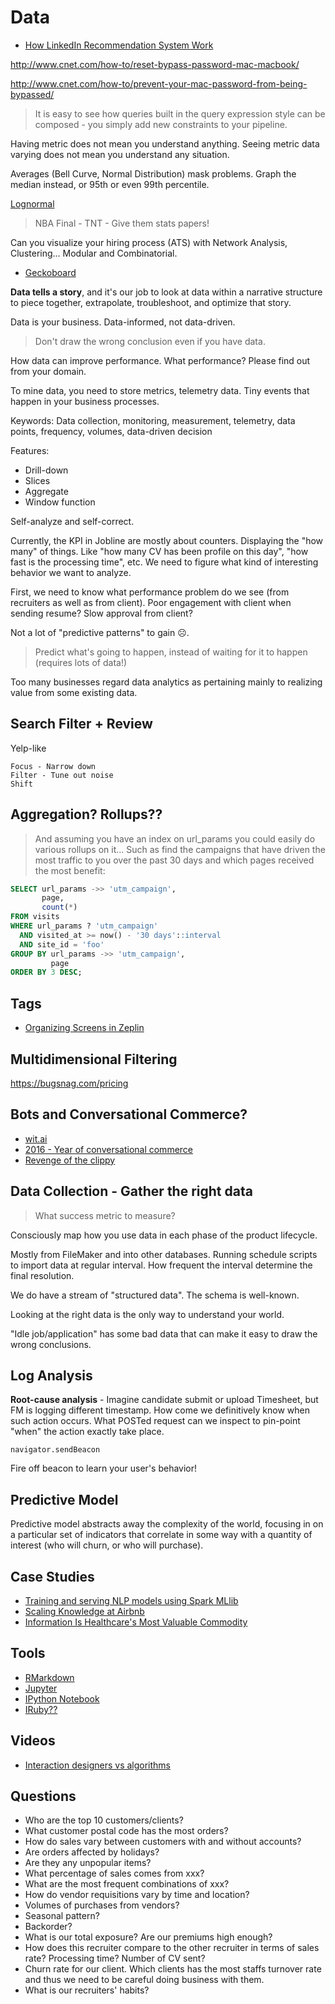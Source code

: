 # Data

* [How LinkedIn Recommendation System Work](https://www.quora.com/How-does-LinkedIns-recommendation-system-work)

http://www.cnet.com/how-to/reset-bypass-password-mac-macbook/

http://www.cnet.com/how-to/prevent-your-mac-password-from-being-bypassed/

> It is easy to see how queries built in the query expression style can be composed - you simply add new constraints to your pipeline. 

Having metric does not mean you understand anything. Seeing metric data varying does not mean you understand any situation.

Averages (Bell Curve, Normal Distribution) mask problems. Graph the median instead, or 95th or even 99th percentile.

[Lognormal](https://www.youtube.com/watch?v=533rIdxPF10)

> NBA Final - TNT - Give them stats papers!

Can you visualize your hiring process (ATS) with Network Analysis, Clustering... Modular and Combinatorial.

* [Geckoboard](https://www.geckoboard.com/learn/kpi-examples/sales-kpis/#.Vzw6YpN94UF)

**Data tells a story**, and it's our job to look at data within a narrative structure to piece together, extrapolate, troubleshoot, and optimize that story.

Data is your business. Data-informed, not data-driven.

> Don't draw the wrong conclusion even if you have data.

How data can improve performance. What performance? Please find out from your domain.

To mine data, you need to store metrics, telemetry data. Tiny events that happen in your business processes.

Keywords: Data collection, monitoring, measurement, telemetry, data points, frequency, volumes, data-driven decision

Features:

* Drill-down
* Slices
* Aggregate
* Window function

Self-analyze and self-correct.

Currently, the KPI in Jobline are mostly about counters. Displaying the "how many" of things. Like "how many CV has been profile on this day", "how fast is the processing time", etc. We need to figure what kind of interesting behavior we want to analyze.

First, we need to know what performance problem do we see (from recruiters as well as from client). Poor engagement with client when sending resume? Slow approval from client?

Not a lot of "predictive patterns" to gain ☹️.

> Predict what's going to happen, instead of waiting for it to happen (requires lots of data!)

Too many businesses regard data analytics as pertaining mainly to realizing value from some existing data.

## Search Filter + Review

Yelp-like

```
Focus - Narrow down
Filter - Tune out noise
Shift
```

## Aggregation? Rollups??

> And assuming you have an index on url_params you could easily do various rollups on it… Such as find the campaigns that have driven the most traffic to you over the past 30 days and which pages received the most benefit:

```sql
SELECT url_params ->> 'utm_campaign',
       page,
       count(*)
FROM visits
WHERE url_params ? 'utm_campaign'
  AND visited_at >= now() - '30 days'::interval
  AND site_id = 'foo'
GROUP BY url_params ->> 'utm_campaign',
         page
ORDER BY 3 DESC;
```

## Tags

* [Organizing Screens in Zeplin](https://medium.com/zeplin-gazette/organizing-screens-in-zeplin-with-tags-128dc3ed0749#.izjifd18v)

## Multidimensional Filtering

https://bugsnag.com/pricing

## Bots and Conversational Commerce?

* [wit.ai](https://wit.ai/)
* [2016 - Year of conversational commerce](https://medium.com/chris-messina/2016-will-be-the-year-of-conversational-commerce-1586e85e3991#.5zynhgozf)
* [Revenge of the clippy](https://medium.com/@saranormous/clippy-s-revenge-39f7387f9aab#.3duuaj5tf)

## Data Collection - Gather the right data

> What success metric to measure?

Consciously map how you use data in each phase of the product lifecycle.

Mostly from FileMaker and into other databases. Running schedule scripts to import data at regular interval. How frequent the interval determine the final resolution.

We do have a stream of "structured data". The schema is well-known.

Looking at the right data is the only way to understand your world.

"Idle job/application" has some bad data that can make it easy to draw the wrong conclusions.

## Log Analysis

**Root-cause analysis** - Imagine candidate submit or upload Timesheet, but FM is logging different timestamp. How come we definitively know when such action occurs. What POSTed request can we inspect to pin-point "when" the action exactly take place.

`navigator.sendBeacon`

Fire off beacon to learn your user's behavior!

## Predictive Model

Predictive model abstracts away the complexity of the world, focusing in on a particular set of indicators that correlate in some way with a quantity of interest (who will churn, or who will purchase).

## Case Studies

* [Training and serving NLP models using Spark MLlib](https://www.oreilly.com/ideas/training-and-serving-nlp-models-using-spark-mllib)
* [Scaling Knowledge at Airbnb](https://medium.com/airbnb-engineering/scaling-knowledge-at-airbnb-875d73eff091#.bglfxzsj1)
* [Information Is Healthcare's Most Valuable Commodity](https://medium.com/introducing-design-to-new-places/information-is-healthcare-s-most-valuable-commodity-2b3d32aaefb3#.yck9ywtba)

## Tools

* [RMarkdown](http://rmarkdown.rstudio.com/)
* [Jupyter](http://jupyter.org/)
* [IPython Notebook](http://ipython.org/notebook.html)
* [IRuby??](https://github.com/SciRuby/iruby)

## Videos

* [Interaction designers vs algorithms](https://vimeo.com/161177402)

## Questions

* Who are the top 10 customers/clients?
* What customer postal code has the most orders?
* How do sales vary between customers with and without accounts?
* Are orders affected by holidays?
* Are they any unpopular items?
* What percentage of sales comes from xxx?
* What are the most frequent combinations of xxx?
* How do vendor requisitions vary by time and location?
* Volumes of purchases from vendors?
* Seasonal pattern?
* Backorder?
* What is our total exposure? Are our premiums high enough?
* How does this recruiter compare to the other recruiter in terms of sales rate? Processing time? Number of CV sent?
* Churn rate for our client. Which clients has the most staffs turnover rate and thus we need to be careful doing business with them.
* What is our recruiters' habits?